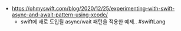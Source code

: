 - https://ohmyswift.com/blog/2020/12/25/experimenting-with-swift-async-and-await-pattern-using-xcode/
	- swift에 새로 도입될 async/wait 패턴을 적용한 예제.. #swiftLang 